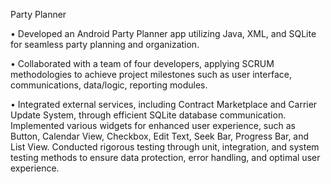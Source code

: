 Party Planner

•	Developed an Android Party Planner app utilizing Java, XML, and SQLite for seamless party planning and organization.

•	Collaborated with a team of four developers, applying SCRUM methodologies to achieve project milestones such as user interface, communications, data/logic,  reporting modules.

•	Integrated external services, including Contract Marketplace and Carrier Update System, through efficient SQLite database communication. Implemented various widgets for enhanced user experience, such as Button, Calendar View, Checkbox, Edit Text, Seek Bar, Progress Bar, and List View. Conducted rigorous testing through unit, integration, and system testing methods to ensure data protection, error handling, and optimal user experience.
